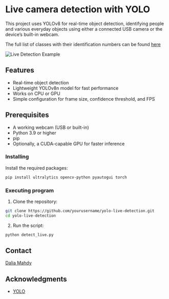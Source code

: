 # Live camera detection with YOLO
This project uses YOLOv8 for real-time object detection, identifying people and various everyday objects using either a connected USB camera or the device’s built-in webcam.

The full list of classes with their identification numbers can be found [here](https://gist.github.com/rcland12/dc48e1963268ff98c8b2c4543e7a9be8#file-yolo_classes-json)


![Live Detection Example](Example.jpg)

## Features
- Real-time object detection  
- Lightweight YOLOv8n model for fast performance  
- Works on CPU or GPU  
- Simple configuration for frame size, confidence threshold, and FPS 

## Prerequisites
- A working webcam (USB or built-in) 
- Python 3.9 or higher  
- pip  
- Optionally, a CUDA-capable GPU for faster inference  

### Installing
Install the required packages:
```bash
pip install ultralytics opencv-python pyautogui torch
```
### Executing program
1. Clone the repository:
```bash
git clone https://github.com/yourusername/yolo-live-detection.git
cd yolo-live-detection
```
2. Run the script:
```bash
python detect_live.py
```
## Contact
[Dalia Mahdy](https://ttz-kg.thws.de/en/about-us/team/?tx_fhwspersonen_fe%5Bperson%5D=5157&tx_fhwspersonen_fe%5Bcontroller%5D=Person&cHash=cdb03945df74ae57cb4e54471e15db7f)

## Acknowledgments
* [YOLO]([https://github.com/matiassingers/awesome-readme](https://docs.ultralytics.com/))
